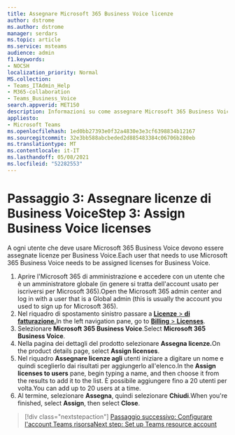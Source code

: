 ```yaml
---
title: Assegnare Microsoft 365 Business Voice licenze
author: dstrome
ms.author: dstrome
manager: serdars
ms.topic: article
ms.service: msteams
audience: admin
f1.keywords:
- NOCSH
localization_priority: Normal
MS.collection:
- Teams_ITAdmin_Help
- M365-collaboration
- Teams_Business_Voice
search.appverid: MET150
description: Informazioni su come assegnare Microsoft 365 Business Voice licenze agli utenti
appliesto:
- Microsoft Teams
ms.openlocfilehash: 1ed0bb27393e0f32a4830e3e3cf6398834b12167
ms.sourcegitcommit: 32e3bb588abcbeded2d885483384c06706b280eb
ms.translationtype: MT
ms.contentlocale: it-IT
ms.lasthandoff: 05/08/2021
ms.locfileid: "52282553"
---
```

# <a name="step-3-assign-business-voice-licenses"></a><span data-ttu-id="361c5-103">Passaggio 3: Assegnare licenze di Business Voice</span><span class="sxs-lookup"><span data-stu-id="361c5-103">Step 3: Assign Business Voice licenses</span></span>

<span data-ttu-id="361c5-104">A ogni utente che deve usare Microsoft 365 Business Voice devono essere assegnate licenze per Business Voice.</span><span class="sxs-lookup"><span data-stu-id="361c5-104">Each user that needs to use Microsoft 365 Business Voice needs to be assigned licenses for Business Voice.</span></span>

1. <span data-ttu-id="361c5-105">Aprire l'Microsoft 365 di amministrazione e accedere con un utente che è un amministratore globale (in genere si tratta dell'account usato per iscriversi per Microsoft 365).</span><span class="sxs-lookup"><span data-stu-id="361c5-105">Open the Microsoft 365 admin center and log in with a user that is a Global admin (this is usually the account you used to sign up for Microsoft 365).</span></span>
1. <span data-ttu-id="361c5-106">Nel riquadro di spostamento sinistro passare a <a href="https://go.microsoft.com/fwlink/p/?linkid=842264" target="_blank"> **Licenze**  >  **di fatturazione.**</a></span><span class="sxs-lookup"><span data-stu-id="361c5-106">In the left navigation pane, go to <a href="https://go.microsoft.com/fwlink/p/?linkid=842264" target="_blank">**Billing** > **Licenses**</a>.</span></span>
1. <span data-ttu-id="361c5-107">Selezionare **Microsoft 365 Business Voice**.</span><span class="sxs-lookup"><span data-stu-id="361c5-107">Select **Microsoft 365 Business Voice**.</span></span>
1. <span data-ttu-id="361c5-108">Nella pagina dei dettagli del prodotto selezionare **Assegna licenze.**</span><span class="sxs-lookup"><span data-stu-id="361c5-108">On the product details page, select **Assign licenses**.</span></span>
1. <span data-ttu-id="361c5-109">Nel riquadro **Assegnare licenze agli** utenti iniziare a digitare un nome e quindi sceglierlo dai risultati per aggiungerlo all'elenco.</span><span class="sxs-lookup"><span data-stu-id="361c5-109">In the **Assign licenses to users** pane, begin typing a name, and then choose it from the results to add it to the list.</span></span> <span data-ttu-id="361c5-110">È possibile aggiungere fino a 20 utenti per volta.</span><span class="sxs-lookup"><span data-stu-id="361c5-110">You can add up to 20 users at a time.</span></span>
1. <span data-ttu-id="361c5-111">Al termine, selezionare **Assegna**, quindi selezionare **Chiudi**.</span><span class="sxs-lookup"><span data-stu-id="361c5-111">When you're finished, select **Assign**, then select **Close**.</span></span>

> [!div class="nextstepaction"]
> [<span data-ttu-id="361c5-112">Passaggio successivo: Configurare l'account Teams risorsa</span><span class="sxs-lookup"><span data-stu-id="361c5-112">Next step: Set up Teams resource account</span></span>](set-up-resource-account.md)
